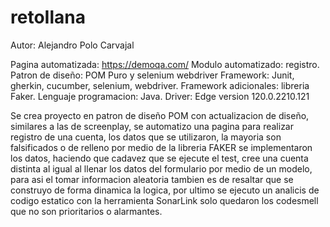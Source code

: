 # retoIlana


Autor: Alejandro Polo Carvajal

Pagina automatizada: https://demoqa.com/
Modulo automatizado: registro.
Patron de diseño: POM Puro y selenium webdriver
Framework: Junit, gherkin, cucumber, selenium, webdriver.
Framework adicionales: libreria Faker.
Lenguaje programacion: Java.
Driver: Edge version  120.0.2210.121


Se crea proyecto  en patron de diseño POM con actualizacion de diseño,
similares a las de screenplay, se automatizo una pagina para realizar registro de
una cuenta, los datos que se utilizaron, la mayoria son falsificados o de relleno por
medio de la libreria FAKER se implementaron los datos, haciendo que cadavez que
se ejecute el test, cree una cuenta distinta al igual al llenar los datos del
formulario por medio de un modelo, para asi el tomar informacion aleatoria tambien
es de resaltar que se construyo de forma dinamica la logica, por ultimo se
ejecuto un analicis de codigo estatico con la herramienta
SonarLink solo quedaron los codesmell que no son prioritarios o alarmantes.